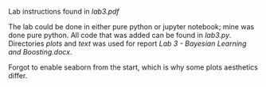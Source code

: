 Lab instructions found in *lab3.pdf*

The lab could be done in either pure python or jupyter notebook; mine was done pure python. All code that was added can
be found in *lab3.py*. Directories *plots* and *text* was used for report *Lab 3 - Bayesian Learning and Boosting.docx*.

Forgot to enable seaborn from the start, which is why some plots aesthetics differ.
